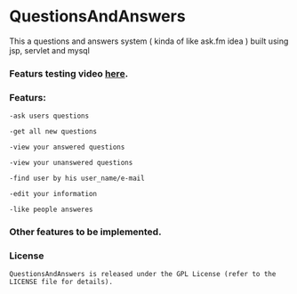 # QuestionsAndAnswers

    
This a questions and answers system ( kinda of like ask.fm idea ) built using jsp, servlet and mysql 

### Featurs testing video [here](https://youtu.be/ohiUnRmPHTs).

### Featurs:
    
    -ask users questions
    
    -get all new questions
    
    -view your answered questions
    
    -view your unanswered questions
    
    -find user by his user_name/e-mail
    
    -edit your information
    
    -like people answeres
  
  ### Other features to be implemented.
  
  ### License

    QuestionsAndAnswers is released under the GPL License (refer to the LICENSE file for details).

